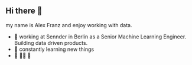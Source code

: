 ## Hi there 👋

my name is Alex Franz and enjoy working with data.

- :truck: working at Sennder in Berlin as a Senior Machine Learning Engineer. Building data driven products.
- :rocket: constantly learning new things
- :palm_tree: :biking_man: :muscle: 